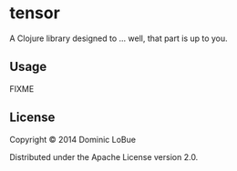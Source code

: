# tensor

A Clojure library designed to ... well, that part is up to you.

## Usage

FIXME

## License

Copyright © 2014 Dominic LoBue

Distributed under the Apache License version 2.0.

